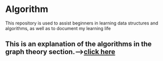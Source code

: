 # Algorithm
This repository is used to assist beginners in learning data structures and algorithms, as well as to document my learning life

## This is an explanation of the algorithms in the graph theory section.——>[click here](https://github.com/yyy-warrior/Algorithm/tree/main/Graph-Theory)
